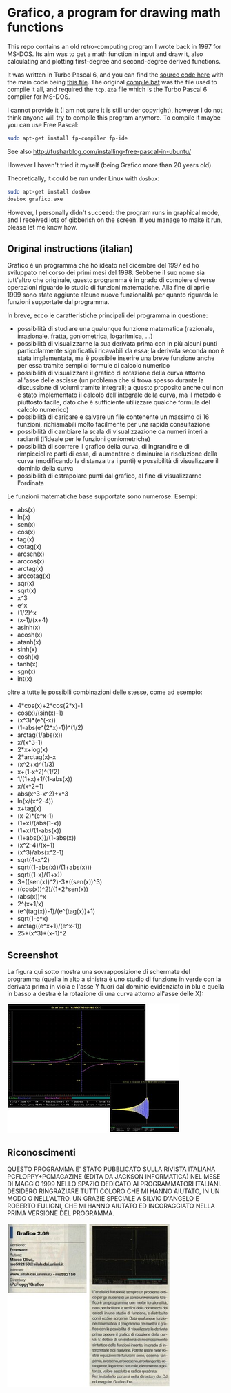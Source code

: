 # Grafico, a program for drawing math functions

This repo contains an old retro-computing program I wrote back in 1997 for MS-DOS. Its aim was to get a math function in input and draw it, also calculating and plotting first-degree and second-degree derived functions.

It was written in Turbo Pascal 6, and you can find the [source code here](/src) with the main code being [this file](/src/grafico.pas). The original [compile.bat](/compile.bat) was the file used to compile it all, and required the `tcp.exe` file which is the Turbo Pascal 6 compiler for MS-DOS.

I cannot provide it (I am not sure it is still under copyright), however I do not think anyone will try to compile this program anymore.
To compile it maybe you can use Free Pascal:

```bash
sudo apt-get install fp-compiler fp-ide
```

See also <http://fusharblog.com/installing-free-pascal-in-ubuntu/>

However I haven't tried it myself (being Grafico more than 20 years old).

Theoretically, it could be run under Linux with `dosbox`:

```bash
sudo apt-get install dosbox
dosbox grafico.exe
```

However, I personally didn't succeed: the program runs in graphical mode, and I received lots of gibberish on the screen. If you manage to make it run, please let me know how.

## Original instructions (italian)

Grafico è un programma che ho ideato nel dicembre del 1997 ed ho sviluppato nel corso dei primi mesi del 1998. Sebbene il suo nome sia tutt'altro che originale, questo programma è in grado di compiere diverse operazioni riguardo lo studio di funzioni matematiche. Alla fine di aprile 1999 sono state aggiunte alcune nuove funzionalità per quanto riguarda le funzioni supportate dal programma.

In breve, ecco le caratteristiche principali del programma in questione:

* possibilità di studiare una qualunque funzione matematica (razionale, irrazionale, fratta, goniometrica, logaritmica, ...)
* possibilità di visualizzarne la sua derivata prima con in più alcuni punti particolarmente significativi ricavabili da essa; la derivata seconda non è stata implementata, ma è possibile inserire una breve funzione anche per essa tramite semplici formule di calcolo numerico
* possibilità di visualizzare il grafico di rotazione della curva attorno all'asse delle ascisse (un problema che si trova spesso durante la discussione di volumi tramite integrali; a questo proposito anche qui non è stato implementato il calcolo dell'integrale della curva, ma il metodo è piuttosto facile, dato che è sufficiente utilizzare qualche formula del calcolo numerico)
* possibilità di caricare e salvare un file contenente un massimo di 16 funzioni, richiamabili molto facilmente per una rapida consultazione
* possibilità di cambiare la scala di visualizzazione da numeri interi a radianti (l'ideale per le funzioni goniometriche)
* possibilità di scorrere il grafico della curva, di ingrandire e di rimpicciolire parti di essa, di aumentare o diminuire la risoluzione della curva (modificando la distanza tra i punti) e possibilità di visualizzare il dominio della curva
* possibilità di estrapolare punti dal grafico, al fine di visualizzarne l'ordinata

Le funzioni matematiche base supportate sono numerose. Esempi:

* abs(x)
* ln(x)
* sen(x)
* cos(x)
* tag(x)
* cotag(x)
* arcsen(x)
* arccos(x)
* arctag(x)
* arccotag(x)
* sqr(x)
* sqrt(x)
* x^3
* e^x
* (1/2)^x
* (x-1)/(x+4)
* asinh(x)
* acosh(x)
* atanh(x)
* sinh(x)
* cosh(x)
* tanh(x)
* sgn(x)
* int(x)

oltre a tutte le possibili combinazioni delle stesse, come ad esempio:

* 4\*cos(x)+2\*cos(2\*x)-1
* cos(x)/(sin(x)-1)
* (x^3)\*(e^(-x))
* (1-abs(e^(2\*x)-1))^(1/2)
* arctag(1/abs(x))
* x/(x^3-1)
* 2\*x+log(x)
* 2\*arctag(x)-x
* (x^2+x)^(1/3)
* x+(1-x^2)^(1/2)
* 1/(1+x)+1/(1-abs(x))
* x/(x^2+1)
* abs(x^3-x^2)+x^3
* ln(x/(x^2-4))
* x+tag(x)
* (x-2)*(e^x-1)
* (1+x)/(abs(1-x))
* (1+x)/(1-abs(x))
* (1+abs(x))/(1-abs(x))
* (x^2-4)/(x+1)
* (x^3)/abs(x^2-1)
* sqrt(4-x^2)
* sqrt((1-abs(x))/(1+abs(x)))
* sqrt((1-x)/(1+x))
* 3\*((sen(x))^2)-3\*((sen(x))^3)
* ((cos(x))^2)/(1+2\*sen(x))
* (abs(x))^x
* 2^(x+1/x)
* (e^(tag(x))-1)/(e^(tag(x))+1)
* sqrt(1-e^x)
* arctag((e^x+1)/(e^x-1))
* 25\*(x^3)\*(x-1)^2

## Screenshot

La figura qui sotto mostra una sovrapposizione di schermate del programma (quella in alto a sinistra è uno studio di funzione in verde con la derivata prima in viola e l'asse Y fuori dal dominio evidenziato in blu e quella in basso a destra è la rotazione di una curva attorno all'asse delle X):

![Screenshot del programma](/images/grafico.jpg)

## Riconoscimenti

QUESTO PROGRAMMA E' STATO PUBBLICATO SULLA RIVISTA ITALIANA PCFLOPPY+PCMAGAZINE (EDITA DA JACKSON INFORMATICA) NEL MESE DI MAGGIO 1999 NELLO SPAZIO DEDICATO AI PROGRAMMATORI ITALIANI. DESIDERO RINGRAZIARE TUTTI COLORO CHE MI HANNO AIUTATO, IN UN MODO O NELL'ALTRO. UN GRAZIE SPECIALE A SILVIO D'ANGELO E ROBERTO FULIGNI, CHE MI HANNO AIUTATO ED INCORAGGIATO NELLA PRIMA VERSIONE DEL PROGRAMMA.

![Articolo su PC Magazine maggio 1999](/images/articolo.jpg)
